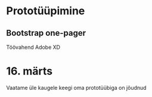 # Prototüüpimine

## Bootstrap one-pager

Töövahend Adobe XD

# 16. märts
Vaatame üle kaugele keegi oma prototüübiga on jõudnud
